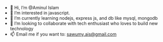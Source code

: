 - 👋 Hi, I’m @Aminul Islam
- 👀 I’m interested in javascript. 
- 🌱 I’m currently learning nodejs, express js, and db like mysql, mongodb
- 💞️ I’m looking to collaborate with tech enthusiast who loves to build new technology
- 📫 Email me if you want to: sawumy.ais@gmail.com

<!---
sawumyislam/sawumyislam is a ✨ special ✨ repository because its `README.md` (this file) appears on your GitHub profile.
You can click the Preview link to take a look at your changes.
--->
